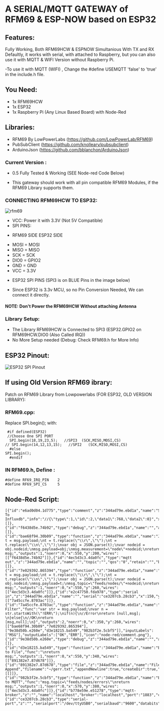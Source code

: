 # A SERIAL/MQTT GATEWAY of RFM69 &amp; ESP-NOW based on ESP32

## Features:
Fully Working, Both RFM69HCW & ESPNOW Simultanious With TX and RX
Defaultly, it works with serial, with attached to Raspberry, but you can also use it with MQTT & WIFI Version without Raspberry Pi.

-To use it with MQTT (WIFI) , Change the #define USEMQTT 'false' to 'true' in the include.h file.


## You Need:
* 1x RFM69HCW
* 1x ESP32
* 1x Raspberry Pi (Any Linux Based Board) with Node-Red


## Libraries:
- RFM69 By LowPowerLabs (https://github.com/LowPowerLab/RFM69)
- PubSubClient (https://github.com/knolleary/pubsubclient)
- ArduinoJson (https://github.com/bblanchon/ArduinoJson)




### Current Version : 
- 0.5 Fully Tested & Working (SEE Node-red Code Below)

- This gateway should work with all pin compatible RFM69 Modules, if the RFM69 Library supports them.







### CONNECTING RFM69HCW TO ESP32:
![rfm69](https://i.ibb.co/Zf8KQbQ/rfm69hcw.jpg)




- VCC: Power it with 3.3V (Not 5V Compatible)
- SPI PINS:
* RFM69 SIDE   ESP32 SIDE
 - MOSI   =   MOSI
 - MISO   =   MISO
 - SCK   =   SCK
 - DIO0  =   GPIO2
 - GND   =   GND
 - VCC  =  3.3V

* ESP32 SPI PINS (SPI3 is on BLUE Pins in the image below) 

* Since ESP32 is 3.3v MCU, so no Pin Conversion Needed, We can connect it directly.

#### NOTE: Don't Power the RFM69HCW Without attaching Antenna

### Library Setup:
- The Library RFM69HCW is Connected to SPI3 (ESP32.GPIO2 on RFM69HCW.DIO0 (Also Called IRQ))
- No More Setup needed (Debug: Check RFM69.h for More Info)



## ESP32 Pinout: 


![ESP32 SPI Pinout](https://i.ibb.co/6bB3b4R/esp32-spi-pins.jpg)





## If using Old Version RFM69 ibrary:
Patch on RFM69 Library from Lowpowerlabs (FOR ESP32, OLD VERSION LIBRARY):

### RFM69.cpp:
Replace SPI.begin(); with:
```
 #if defined(ESP32)
 //Choose One SPI PORT
  SPI.begin(18,19,23,5);   //SPI3  (SCK,MISO,MOSI,CS)
// SPI.begin(14,12,13,15);   //SPI2   (SCK,MISO,MOSI,CS) 
  #else
SPI.begin();
  #endif
  ```
### IN RFM69.h, Define : 
  ```
  #define RF69_IRQ_PIN    2
#define RF69_SPI_CS     5
```



## Node-Red Script:
```
[{"id":"e6ad0d04.1d775","type":"comment","z":"344ad79e.ebd1a","name":"Serial To Influxdb","info":"//{\"type\":1,\"id\":2,\"data1\":768,\"data2\":0}","x":220,"y":60,"wires":[]},{"id":"f6438d5e.74b92","type":"debug","z":"344ad79e.ebd1a","name":"","active":false,"tosidebar":true,"console":false,"tostatus":false,"complete":"payload","x":850,"y":200,"wires":[]},{"id":"bae68f94.30b09","type":"function","z":"344ad79e.ebd1a","name":"JSON2OBJ","func":"var t = msg.payload;\nt = t.replace(\"\\r\",\"\");\nt = t.replace(\"\\n\",\"\");\nvar obj = JSON.parse(t);\nvar nodeid = obj.nodeid;\nmsg.payload=obj;\nmsg.measurement=\"node\"+nodeid;\nreturn msg;","outputs":1,"noerr":0,"x":550,"y":200,"wires":[["f6438d5e.74b92"]]},{"id":"4ec5d3c3.4da0fc","type":"mqtt out","z":"344ad79e.ebd1a","name":"","topic":"","qos":"0","retain":"","broker":"b778e59e.e51278","x":830,"y":260,"wires":[]},{"id":"7e029392.865394","type":"function","z":"344ad79e.ebd1a","name":"JSON2MQTT","func":"var t = msg.payload;\nt = t.replace(\"\\r\",\"\");\nt = t.replace(\"\\n\",\"\");\nvar obj = JSON.parse(t);\nvar nodeid = obj.nodeid;\nmsg.payload=t;\nmsg.topic=\"feeds/nodes/\"+nodeid;\nreturn msg;","outputs":1,"noerr":0,"x":550,"y":260,"wires":[["4ec5d3c3.4da0fc"]]},{"id":"e2c47750.fda978","type":"serial in","z":"344ad79e.ebd1a","name":"","serial":"ce3207cb.28cb3","x":150,"y":260,"wires":[["7a45ccfe.8703ac"]]},{"id":"7a45ccfe.8703ac","type":"function","z":"344ad79e.ebd1a","name":"ERR Filter","func":"var str = msg.payload;\nvar n = str.startsWith(\"!ERR\");\nif(n){\n//Error\nreturn [null,msg];    \n}else{\n//OK\nreturn [msg,null];\n}","outputs":2,"noerr":0,"x":350,"y":260,"wires":[["bae68f94.30b09","7e029392.865394"],["9e38d50b.e260e","d3e18215.ba549","982b3f2e.5cbf5"]],"inputLabels":["MSG"],"outputLabels":["OK","ERR"],"icon":"node-red/comment.png"},{"id":"9e38d50b.e260e","type":"debug","z":"344ad79e.ebd1a","name":"","active":false,"tosidebar":true,"console":false,"tostatus":false,"complete":"payload","x":390,"y":380,"wires":[]},{"id":"d3e18215.ba549","type":"function","z":"344ad79e.ebd1a","name":"Err to File","func":"\nreturn msg;","outputs":1,"noerr":0,"x":550,"y":340,"wires":[["891382e7.87d678"]]},{"id":"891382e7.87d678","type":"file","z":"344ad79e.ebd1a","name":"File Append","filename":"~/gerr.txt","appendNewline":true,"createDir":true,"overwriteFile":"false","encoding":"none","x":730,"y":340,"wires":[[]]},{"id":"982b3f2e.5cbf5","type":"function","z":"344ad79e.ebd1a","name":"Err to MQTT","func":"msg.topic=\"feeds/nodes/errors\"\nreturn msg;","outputs":1,"noerr":0,"x":570,"y":380,"wires":[["4ec5d3c3.4da0fc"]]},{"id":"b778e59e.e51278","type":"mqtt-broker","z":"","name":"localhost","broker":"localhost","port":"1883","clientid":"","usetls":false,"compatmode":true,"keepalive":"60","cleansession":true,"birthTopic":"","birthQos":"0","birthPayload":"","closeTopic":"","closePayload":"","willTopic":"","willQos":"0","willPayload":""},{"id":"ce3207cb.28cb3","type":"serial-port","z":"","serialport":"/dev/ttyUSB0","serialbaud":"9600","databits":"8","parity":"none","stopbits":"1","waitfor":"","dtr":"none","rts":"none","cts":"none","dsr":"none","newline":"500","bin":"false","out":"interbyte","addchar":"","responsetimeout":"10000"}]
```

